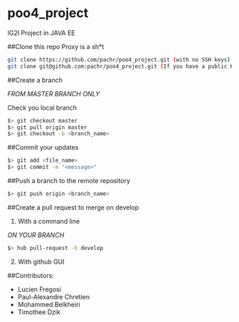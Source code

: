 # poo4_project
IG2I Project in JAVA EE

##Clone this repo
Proxy is a sh*t

```bash
git clone https://github.com/pachr/poo4_project.git (with no SSH keys)
git clone git@github.com:pachr/poo4_project.git (If you have a public Key)
```

##Create a branch

*FROM MASTER BRANCH ONLY*

Check you local branch

```bash
$> git checkout master
$> git pull origin master
$> git checkout -b <branch_name>
```

##Commit your updates

```bash
$> git add <file_name>
$> git commit -m "<message>"
```

##Push a branch to the remote repository 

```bash
$> git push origin <branch_name>
```

##Create a pull request to merge on develop

1. With a command line

*ON YOUR BRANCH*

```bash
$> hub pull-request -b develop
```

2. With github GUI


##Contributors: 
- Lucien Fregosi 
- Paul-Alexandre Chretien 
- Mohammed Belkheiri
- Timothee Dzik 

